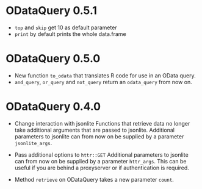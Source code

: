 # ODataQuery 0.5.1

* `top` and `skip` get 10 as default parameter
* `print` by default prints the whole data.frame

# ODataQuery 0.5.0

* New function `to_odata` that translates R code for use in an OData query.
* `and_query`, `or_query` and `not_query` return an `odata_query` from now on.

# ODataQuery 0.4.0

* Change interaction with jsonlite
Functions that retrieve data no longer take additional arguments that are passed to jsonlite.
Additional parameters to jsonlite can from now on be supplied by a parameter `jsonlite_args`.

* Pass additional options to `httr::GET`
Additional parameters to jsonlite can from now on be supplied by a parameter `httr_args`.
This can be useful if you are behind a proxyserver or if authentication is required.

* Method `retrieve` on ODataQuery takes a new parameter `count`.
